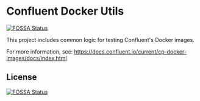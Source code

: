 # Confluent Docker Utils
[![FOSSA Status](https://app.fossa.com/api/projects/git%2Bgithub.com%2Fconfluentinc%2Fconfluent-docker-utils.svg?type=shield)](https://app.fossa.com/projects/git%2Bgithub.com%2Fconfluentinc%2Fconfluent-docker-utils?ref=badge_shield)


This project includes common logic for testing Confluent's Docker images.

For more information, see: https://docs.confluent.io/current/cp-docker-images/docs/index.html



## License
[![FOSSA Status](https://app.fossa.com/api/projects/git%2Bgithub.com%2Fconfluentinc%2Fconfluent-docker-utils.svg?type=large)](https://app.fossa.com/projects/git%2Bgithub.com%2Fconfluentinc%2Fconfluent-docker-utils?ref=badge_large)
